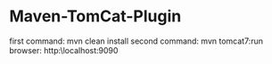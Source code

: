 # Maven-TomCat-Plugin
first command: mvn clean install
second command: mvn tomcat7:run
browser: http:\\localhost:9090
